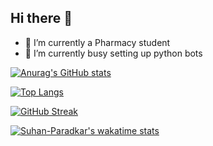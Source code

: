 ## Hi there 👋
- 🔭 I’m currently a Pharmacy student
- 🤔 I’m currently busy setting up python bots

[![Anurag's GitHub stats](https://github-readme-stats.vercel.app/api?username=suhan-paradkar)](https://github.com/anuraghazra/github-readme-stats)

[![Top Langs](https://github-readme-stats.vercel.app/api/top-langs/?username=suhan-paradkar&layout=compact)](https://github.com/anuraghazra/github-readme-stats)

[![GitHub Streak](https://github-readme-streak-stats.herokuapp.com/?user=suhan-paradkar&theme=high-contrast)](https://git.io/streak-stats)

[![Suhan-Paradkar's wakatime stats](https://github-readme-stats.vercel.app/api/wakatime?username=Wisest_wizard)](https://github.com/anuraghazra/github-readme-stats)
